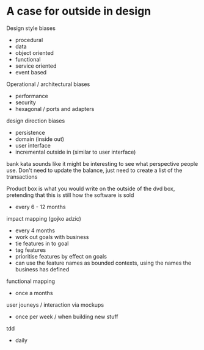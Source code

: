 # A case for outside in design

Design style biases
- procedural
- data
- object oriented
- functional
- service oriented
- event based

Operational / architectural biases
- performance
- security
- hexagonal / ports and adapters

design direction biases
- persistence
- domain (inside out)
- user interface
- incremental outside in (similar to user interface)

bank kata sounds like it might be interesting to see what perspective people use. Don't need to update the balance, just need to create a list of the transactions

Product box is what you would write on the outside of the dvd box, pretending that this is still how the software is sold
- every 6 - 12 months

impact mapping (gojko adzic)
- every 4 months
- work out goals with business
- tie features in to goal
- tag features
- prioritise features by effect on goals
- can use the feature names as bounded contexts, using the names the business has defined

functional mapping
- once a months

user jouneys / interaction via mockups
- once per week / when building new stuff

tdd
- daily